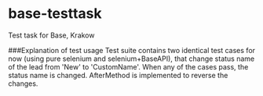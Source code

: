 # base-testtask
Test task for Base, Krakow

###Explanation of test usage
Test suite contains two identical test cases for now (using pure selenium and selenium+BaseAPI), that change status name of the lead from 'New' to 'CustomName'.
When any of the cases pass, the status name is changed.
AfterMethod is implemented to reverse the changes.
